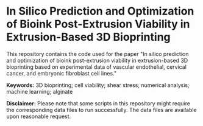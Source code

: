 # In Silico Prediction and Optimization of Bioink Post-Extrusion Viability in Extrusion-Based 3D Bioprinting

This repository contains the code used for the paper "In silico prediction and optimization of bioink post-extrusion viability in extrusion-based 3D bioprinting based on experimental data of vascular endothelial, cervical cancer, and embryonic fibroblast cell lines."

**Keywords:** 3D bioprinting; cell viability; shear stress; numerical analysis; machine learning; alginate

**Disclaimer:** Please note that some scripts in this repository might require the corresponding data files to run successfully. The data files are available upon reasonable request.
